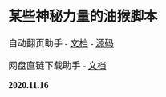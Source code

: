 <font size=4 face='楷体'>

## 某些神秘力量的油猴脚本

自动翻页助手 - [文档](https://www.baiduyun.wiki/install-autopage.html) - [源码](https://github.com/machsix/Super-preloader)

网盘直链下载助手 - [文档](https://www.baiduyun.wiki/)

**2020.11.16**
